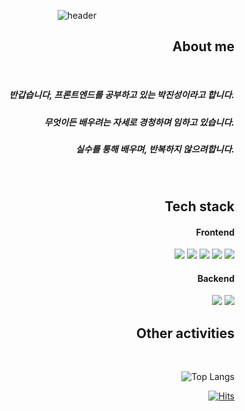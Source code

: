 

<div align="center">

![header](https://capsule-render.vercel.app/api?type=waving&section=header&height=200&text=Jinsung's&nbsp;github&desc=Welcome!&descAlignY=25&descAlign=92&fontAlign=70&descSize=25&fontColor=FFEEBB&color=99DBF5&fontSize=65&fontAlign=50&)   
</div>

<div align="right"> 
  
## About me


<br/> 
  
##### 반갑습니다, 프론트엔드를 공부하고 있는 박진성이라고 합니다. 
##### 무엇이든 배우려는 자세로 경청하며 임하고 있습니다. 
##### 실수를 통해 배우며, 반복하지 않으려합니다. 
  <br/>
</div>

<div align="right"> 
  

## Tech stack

  #### Frontend   <br/> 

  <img src="https://img.shields.io/badge/html5-E34F26?style=for-the-badge&logo=html5&logoColor=white">
  <img src="https://img.shields.io/badge/css-1572B6?style=for-the-badge&logo=css3&logoColor=white"> 
  <img src="https://img.shields.io/badge/javascript-F7DF1E?style=for-the-badge&logo=javascript&logoColor=black"> 
  <img src="https://img.shields.io/badge/react-61DAFB?style=for-the-badge&logo=react&logoColor=black"> 
  <img src="https://img.shields.io/badge/Next.js-000000?style=for-the-badge&logo=Next.js&logoColor=white">

  <br/>

  #### Backend   <br/>
 
  <img src="https://img.shields.io/badge/node.js-339933?style=for-the-badge&logo=Node.js&logoColor=white">
  <img src="https://img.shields.io/badge/mongoDB-47A248?style=for-the-badge&logo=MongoDB&logoColor=white">
   <br/>
  
  
 ## Other activities
  
  <br/>
  

  ![Top Langs](https://github-readme-stats.vercel.app/api/top-langs/?username=6bell8&layout=compact&theme=synthwave)
  

  
 [![Hits](https://hits.seeyoufarm.com/api/count/incr/badge.svg?url=https%3A%2F%2Fgithub.com%2F6bell8%2Fhit-counter&count_bg=%2379C83D&title_bg=%23555555&icon=&icon_color=%23E7E7E7&title=hits&edge_flat=false)](https://prkportfolio.netlify.app/html/)

  
  
</div>






<!--

(깃허브 상태)![6bell8's github stats](https://github-readme-stats.vercel.app/api?username=6bell8&show_icons=true)
  

(프로필 배너)![header](https://capsule-render.vercel.app/api?type=wave&height=100&text=Welcome&nbsp;jinsung's&nbsp;github&fontColor=FFEEBB&color=99DBF5&fontSize=65&fontAlign=50&)

![reversal](https://capsule-render.vercel.app/api?type=rect&text=RECT&fontAlignY=20&fontSize=30&desc=Use%20theme&descAlign=60&descAlignY=30&theme=radical)


**6bell8/6bell8** is a ✨ _special_ ✨ repository because its `README.md` (this file) appears on your GitHub profile.


**6bell8/6bell8** is a ✨ _special_ ✨ repository because its `README.md` (this file) appears on your GitHub profile.
<img src="https://capsule-render.vercel.app/api?type=wave&color=auto&height=300&section=header&text=Welcome%20to%20prk's%20github&fontSize=60" />

![Anurag's GitHub stats](https://github-readme-stats.vercel.app/api?username=6bell8&show_icons=true&theme=radical)
![Anurag's GitHub stats](https://github-readme-stats.vercel.app/api?username=6bell8&show_icons=true&theme=radical)

Here are some ideas to get you started:

- 🔭 I’m currently working on ...
- 🌱 I’m currently learning ...
- 👯 I’m looking to collaborate on ...
- 🤔 I’m looking for help with ...
- 💬 Ask me about ...
- 📫 How to reach me: ...
- 😄 Pronouns: ...
- ⚡ Fun fact: ...
-->
